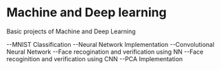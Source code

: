 # Machine and Deep learning
Basic projects of Machine and Deep Learning

--MNIST Classification
--Neural Network Implementation
--Convolutional Neural Network
--Face recogination and verification using NN
--Face recoginition and verification using CNN
--PCA Implementation





